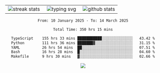 <div align="center">
  <table style="border: none;" border="0" cellspacing="0" cellpadding="0">
    <tr>
      <td align="center" width="33%">
        <img src="https://github-readme-streak-stats.herokuapp.com/?user=kurtismassey&theme=tokyonight&hide_border=true" alt="streak stats" />
      </td>
      <td align="center" width="33%">
        <img src="https://readme-typing-svg.herokuapp.com/?font=Fira+Code&weight=600&size=15&duration=4000&pause=1000&color=00FF00&center=true&vCenter=true&random=false&width=150&lines=Hey%2C+I%27m+Kurtis!" alt="typing svg" />
      </td>
      <td align="center" width="33%">
        <img src="https://github-readme-stats.vercel.app/api?username=kurtismassey&show_icons=true&theme=tokyonight&hide_title=true" alt="github stats" />
      </td>
    </tr>
  </table>
</div>
<div align="center">

<!--START_SECTION:waka-->

```txt
From: 10 January 2025 - To: 14 March 2025

Total Time: 350 hrs 15 mins

TypeScript    155 hrs 33 mins ███████████░░░░░░░░░░░░░░   43.42 %
Python        111 hrs 36 mins ███████▓░░░░░░░░░░░░░░░░░   31.15 %
YAML          26 hrs 54 mins  ██░░░░░░░░░░░░░░░░░░░░░░░   07.51 %
Bash          16 hrs 28 mins  █░░░░░░░░░░░░░░░░░░░░░░░░   04.60 %
Makefile      9 hrs 30 mins   ▓░░░░░░░░░░░░░░░░░░░░░░░░   02.66 %
```

<!--END_SECTION:waka-->

  <img src="https://github-readme-activity-graph.vercel.app/graph?username=kurtismassey&theme=tokyo-night&hide_border=true&custom_title=Contribution%20Graph" />

</div>